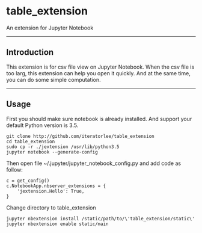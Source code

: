 # table_extension
An extension for Jupyter Notebook

***

## Introduction
This extension is for csv file view on Jupyter Notebook. When the csv file is too larg, this extension can help you open it quickly. And at the same time, you can do some simple computation.

***

## Usage
First you should make sure notebook is already installed. And support your default Python version is 3.5.
```
git clone http://github.com/iteratorlee/table_extension
cd table_extension
sudo cp -r ./jextension /usr/lib/python3.5
jupyter notebook --generate-config
```
Then open file ~/.jupyter/jupyter_notebook_config.py and add code as follow:
```
c = get_config()
c.NotebookApp.nbserver_extensions = {
    'jextension.Hello': True,
}
```
Change directory to table_extension
```
jupyter nbextension install /static/path/to/\'table_extension/static\'
jupyter nbextension enable static/main
```
